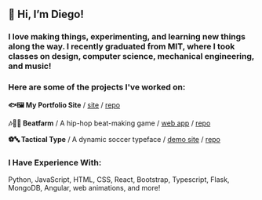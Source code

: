 
## 👋 Hi, I’m Diego! 

### I love making things, experimenting, and learning new things along the way. I recently graduated from MIT, where I took classes on design, computer science, mechanical engineering, and music!

### Here are some of the projects I've worked on:

<strong>🐟🖼️ My Portfolio Site</strong> / [site](https://diegoyl.com)  /  [repo](https://github.com/diegoyl/portfolio2025)

<strong>🎶🧑‍🌾 Beatfarm</strong> / A hip-hop beat-making game / [web app](https://diegoyl.com/beatfarm-web)  /  [repo](https://github.com/diegoyl/beatfarm-web)

<strong>⚽🔤 Tactical Type</strong> / A dynamic soccer typeface / [demo site](https://diegoyl.github.io/tactical-type/) /  [repo](https://github.com/diegoyl/tactical-type)

### I Have Experience With:

Python, JavaScript, HTML, CSS, React, Bootstrap, Typescript, Flask, MongoDB, Angular, web animations, and more!
